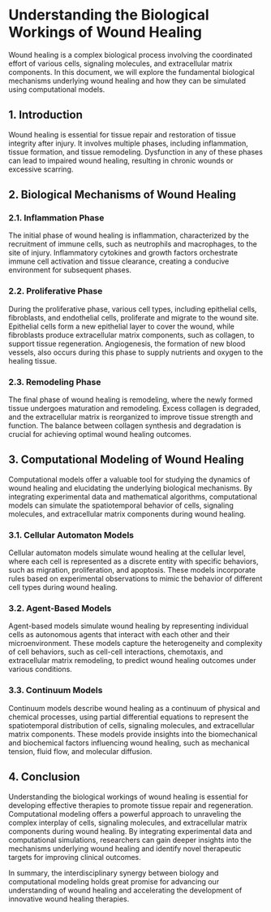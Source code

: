 # Understanding the Biological Workings of Wound Healing

Wound healing is a complex biological process involving the coordinated effort of various cells, signaling molecules, and extracellular matrix components. In this document, we will explore the fundamental biological mechanisms underlying wound healing and how they can be simulated using computational models.

## 1. Introduction

Wound healing is essential for tissue repair and restoration of tissue integrity after injury. It involves multiple phases, including inflammation, tissue formation, and tissue remodeling. Dysfunction in any of these phases can lead to impaired wound healing, resulting in chronic wounds or excessive scarring.

## 2. Biological Mechanisms of Wound Healing

  ### 2.1. Inflammation Phase
  
  The initial phase of wound healing is inflammation, characterized by the recruitment of immune cells, such as neutrophils and macrophages, to the site of injury. Inflammatory cytokines and growth factors orchestrate immune cell activation and tissue clearance, creating a conducive environment for subsequent phases.
  
  ### 2.2. Proliferative Phase
  
  During the proliferative phase, various cell types, including epithelial cells, fibroblasts, and endothelial cells, proliferate and migrate to the wound site. Epithelial cells form a new epithelial layer to cover the wound, while fibroblasts produce extracellular matrix components, such as collagen, to support tissue regeneration. Angiogenesis, the formation of new blood vessels, also occurs during this phase to supply nutrients and oxygen to the healing tissue.
  
  ### 2.3. Remodeling Phase
  
  The final phase of wound healing is remodeling, where the newly formed tissue undergoes maturation and remodeling. Excess collagen is degraded, and the extracellular matrix is reorganized to improve tissue strength and function. The balance between collagen synthesis and degradation is crucial for achieving optimal wound healing outcomes.

## 3. Computational Modeling of Wound Healing

Computational models offer a valuable tool for studying the dynamics of wound healing and elucidating the underlying biological mechanisms. By integrating experimental data and mathematical algorithms, computational models can simulate the spatiotemporal behavior of cells, signaling molecules, and extracellular matrix components during wound healing.

### 3.1. Cellular Automaton Models

Cellular automaton models simulate wound healing at the cellular level, where each cell is represented as a discrete entity with specific behaviors, such as migration, proliferation, and apoptosis. These models incorporate rules based on experimental observations to mimic the behavior of different cell types during wound healing.

### 3.2. Agent-Based Models

Agent-based models simulate wound healing by representing individual cells as autonomous agents that interact with each other and their microenvironment. These models capture the heterogeneity and complexity of cell behaviors, such as cell-cell interactions, chemotaxis, and extracellular matrix remodeling, to predict wound healing outcomes under various conditions.

### 3.3. Continuum Models

Continuum models describe wound healing as a continuum of physical and chemical processes, using partial differential equations to represent the spatiotemporal distribution of cells, signaling molecules, and extracellular matrix components. These models provide insights into the biomechanical and biochemical factors influencing wound healing, such as mechanical tension, fluid flow, and molecular diffusion.

## 4. Conclusion

Understanding the biological workings of wound healing is essential for developing effective therapies to promote tissue repair and regeneration. Computational modeling offers a powerful approach to unraveling the complex interplay of cells, signaling molecules, and extracellular matrix components during wound healing. By integrating experimental data and computational simulations, researchers can gain deeper insights into the mechanisms underlying wound healing and identify novel therapeutic targets for improving clinical outcomes.

In summary, the interdisciplinary synergy between biology and computational modeling holds great promise for advancing our understanding of wound healing and accelerating the development of innovative wound healing therapies.
